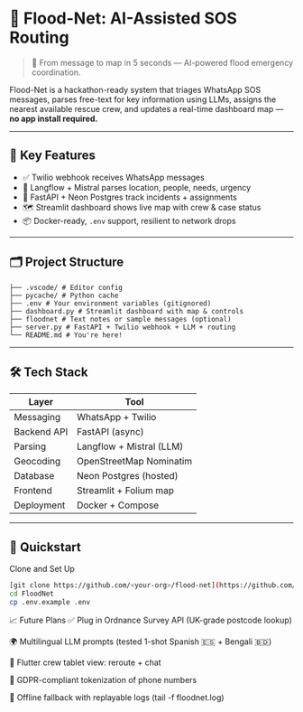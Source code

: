 # 🛟 Flood-Net: AI-Assisted SOS Routing

> 🌊 From message to map in 5 seconds — AI-powered flood emergency coordination.

Flood-Net is a hackathon-ready system that triages WhatsApp SOS messages, parses free-text for key information using LLMs, assigns the nearest available rescue crew, and updates a real-time dashboard map — **no app install required.**

---

## 🧭 Key Features

- ✅ Twilio webhook receives WhatsApp messages
- 🤖 Langflow + Mistral parses location, people, needs, urgency
- 📍 FastAPI + Neon Postgres track incidents + assignments
- 🗺️ Streamlit dashboard shows live map with crew & case status
- 📦 Docker-ready, `.env` support, resilient to network drops

---

## 🗂️ Project Structure

```flood-net/
├── .vscode/ # Editor config
├── pycache/ # Python cache
├── .env # Your environment variables (gitignored)
├── dashboard.py # Streamlit dashboard with map & controls
├── floodnet # Text notes or sample messages (optional)
├── server.py # FastAPI + Twilio webhook + LLM + routing
└── README.md # You're here!
```


---

## 🛠️ Tech Stack

| Layer         | Tool                        |
|---------------|-----------------------------|
| Messaging     | WhatsApp + Twilio           |
| Backend API   | FastAPI (async)             |
| Parsing       | Langflow + Mistral (LLM)    |
| Geocoding     | OpenStreetMap Nominatim     |
| Database      | Neon Postgres (hosted)      |
| Frontend      | Streamlit + Folium map      |
| Deployment    | Docker + Compose            |

---

## 🚀 Quickstart

Clone and Set Up

```bash
[git clone https://github.com/<your-org>/flood-net](https://github.com/vyasylum/FloodNe)
cd FloodNet
cp .env.example .env
```


📈 Future Plans
✅ Plug in Ordnance Survey API (UK-grade postcode lookup)

🌍 Multilingual LLM prompts (tested 1-shot Spanish 🇪🇸 + Bengali 🇧🇩)

📲 Flutter crew tablet view: reroute + chat

🔐 GDPR-compliant tokenization of phone numbers

🔄 Offline fallback with replayable logs (tail -f floodnet.log)


